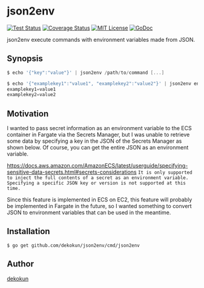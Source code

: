 json2env
=======

[![Test Status](https://github.com/dekokun/json2env/workflows/test/badge.svg?branch=master)][actions]
[![Coverage Status](https://coveralls.io/repos/dekokun/json2env/badge.svg?branch=master)][coveralls]
[![MIT License](http://img.shields.io/badge/license-MIT-blue.svg?style=flat-square)][license]
[![GoDoc](https://godoc.org/github.com/dekokun/json2env?status.svg)][godoc]

[actions]: https://github.com/dekokun/json2env/actions?workflow=test
[coveralls]: https://coveralls.io/r/dekokun/json2env?branch=master
[license]: https://github.com/dekokun/json2env/blob/master/LICENSE
[godoc]: https://godoc.org/github.com/dekokun/json2env

json2env execute commands with environment variables made from JSON.

## Synopsis

```go
$ echo '{"key":"value"}' | json2env /path/to/command [...]
```

```go
$ echo '{"examplekey1":"value1", "examplekey2":"value2"}' | json2env env | grep examplekey
examplekey1=value1
examplekey2=value2
```

## Motivation

I wanted to pass secret information as an environment variable to the ECS container in Fargate via the Secrets Manager, but I was unable to retrieve some data by specifying a key in the JSON of the Secrets Manager as shown below. Of course, you can get the entire JSON as an environment variable.

https://docs.aws.amazon.com/AmazonECS/latest/userguide/specifying-sensitive-data-secrets.html#secrets-considerations
`It is only supported to inject the full contents of a secret as an environment variable. Specifying a specific JSON key or version is not supported at this time.`

Since this feature is implemented in ECS on EC2, this feature will probably be implemented in Fargate in the future, so I wanted something to convert JSON to environment variables that can be used in the meantime.

## Installation

```console
$ go get github.com/dekokun/json2env/cmd/json2env
```

## Author

[dekokun](https://github.com/dekokun)
